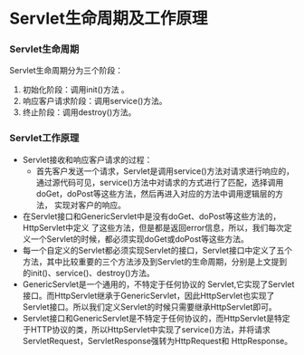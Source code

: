 # Servlet生命周期及工作原理

### Servlet生命周期

Servlet生命周期分为三个阶段： 

1. 初始化阶段：调用init()方法 。
2. 响应客户请求阶段：调用service()方法。
3. 终止阶段：调用destroy()方法。

### Servlet工作原理

- Servlet接收和响应客户请求的过程：
  - 首先客户发送一个请求，Servlet是调用service()方法对请求进行响应的，通过源代码可见，service()方法中对请求的方式进行了匹配，选择调用doGet，doPost等这些方法，然后再进入对应的方法中调用逻辑层的方法， 实现对客户的响应。
- 在Servlet接口和GenericServlet中是没有doGet、doPost等这些方法的，HttpServlet中定义 了这些方法，但是都是返回error信息，所以，我们每次定义一个Servlet的时候，都必须实现doGet或doPost等这些方法。
- 每一个自定义的Servlet都必须实现Servlet的接口，Servlet接口中定义了五个方法，其中比较重要的三个方法涉及到Servlet的生命周期，分别是上文提到的init()、service()、destroy()方法。
- GenericServlet是一个通用的，不特定于任何协议的 Servlet,它实现了Servlet接口。而HttpServlet继承于GenericServlet，因此HttpServlet也实现了Servlet接口。所以我们定义Servlet的时候只需要继承HttpServlet即可。
- Servlet接口和GenericServlet是不特定于任何协议的，而HttpServlet是特定于HTTP协议的类，所以HttpServlet中实现了service()方法，并将请求ServletRequest，ServletResponse强转为HttpRequest和 HttpResponse。